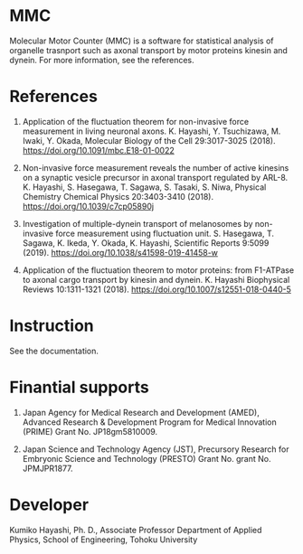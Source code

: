 # MMC
Molecular Motor Counter (MMC) is a software for statistical analysis of organelle trasnport such as axonal transport by motor proteins kinesin and dynein. 
For more information, see the references. 

# References
1. Application of the fluctuation theorem for non-invasive force measurement in living neuronal axons. K. Hayashi, Y. Tsuchizawa, M. Iwaki, Y. Okada, Molecular Biology of the Cell 29:3017-3025 (2018). https://doi.org/10.1091/mbc.E18-01-0022

2. Non-invasive force measurement reveals the number of active kinesins on a synaptic vesicle precursor in axonal transport regulated by ARL-8. K. Hayashi, S. Hasegawa, T. Sagawa, S. Tasaki, S. Niwa, Physical Chemistry Chemical Physics 20:3403-3410 (2018). https://doi.org/10.1039/c7cp05890j

3. Investigation of multiple-dynein transport of melanosomes by non-invasive force measurement using fluctuation unit. S. Hasegawa, T. Sagawa, K. Ikeda, Y. Okada, K. Hayashi, Scientific Reports 9:5099 (2019). https://doi.org/10.1038/s41598-019-41458-w

4. Application of the fluctuation theorem to motor proteins: from F1-ATPase to axonal cargo transport by kinesin and dynein. K. Hayashi
Biophysical Reviews 10:1311-1321 (2018). https://doi.org/10.1007/s12551-018-0440-5


# Instruction
See the documentation.

# Finantial supports
1. Japan Agency for Medical Research and Development (AMED), Advanced Research & Development Program for Medical Innovation (PRIME) Grant No. JP18gm5810009.

2. Japan Science and Technology Agency (JST), Precursory Research for Embryonic Science and Technology (PRESTO) Grant No. grant No. JPMJPR1877.

# Developer

Kumiko Hayashi, Ph. D., Associate Professor
Department of Applied Physics, School of Engineering, Tohoku University 

